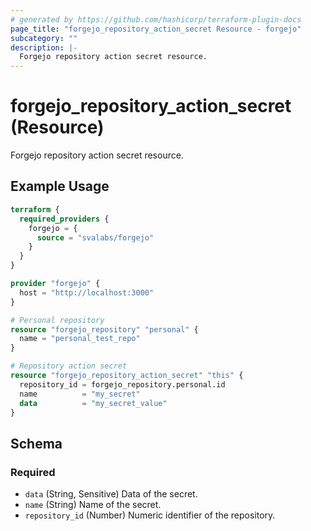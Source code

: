 ```yaml
---
# generated by https://github.com/hashicorp/terraform-plugin-docs
page_title: "forgejo_repository_action_secret Resource - forgejo"
subcategory: ""
description: |-
  Forgejo repository action secret resource.
---
```


# forgejo_repository_action_secret (Resource)

Forgejo repository action secret resource.

## Example Usage

```terraform
terraform {
  required_providers {
    forgejo = {
      source = "svalabs/forgejo"
    }
  }
}

provider "forgejo" {
  host = "http://localhost:3000"
}

# Personal repository
resource "forgejo_repository" "personal" {
  name = "personal_test_repo"
}

# Repository action secret
resource "forgejo_repository_action_secret" "this" {
  repository_id = forgejo_repository.personal.id
  name          = "my_secret"
  data          = "my_secret_value"
}
```

<!-- schema generated by tfplugindocs -->
## Schema

### Required

- `data` (String, Sensitive) Data of the secret.
- `name` (String) Name of the secret.
- `repository_id` (Number) Numeric identifier of the repository.
